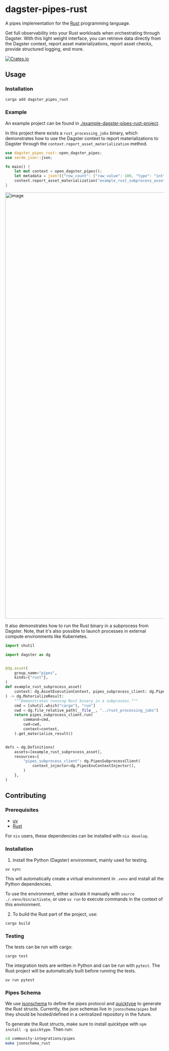 # dagster-pipes-rust

A pipes implementation for the [Rust](https://www.rust-lang.org/) programming language.

Get full observability into your Rust workloads when orchestrating through Dagster. With this light weight interface, you can retrieve data directly from the Dagster context, report asset materializations, report asset checks, provide structured logging, end more.

[![Crates.io](https://img.shields.io/crates/v/dagster_pipes_rust.svg)](https://crates.io/crates/dagster_pipes_rust)

## Usage

### Installation

```sh
cargo add dagster_pipes_rust
```

### Example

An example project can be found in [./example-dagster-pipes-rust-project](./example-dagster-pipes-rust-project).

In this project there exists a `rust_processing_jobs` binary, which demonstrates how to use the Dagster context to report materializations to Dagster through the `context.report_asset_materialization` method.

```rust
use dagster_pipes_rust::open_dagster_pipes;
use serde_json::json;

fn main() {
    let mut context = open_dagster_pipes();
    let metadata = json!({"row_count": {"raw_value": 100, "type": "int"}});
    context.report_asset_materialization("example_rust_subprocess_asset", metadata);
}
```

<img width="1355" alt="image" src="https://github.com/user-attachments/assets/ddc8c261-3e96-4e82-ad4c-723dd6b3dece">

It also demonstrates how to run the Rust binary in a subprocess from Dagster. Note, that it's also possible to launch processes in external compute environments like Kubernetes.

```python
import shutil

import dagster as dg


@dg.asset(
    group_name="pipes",
    kinds={"rust"},
)
def example_rust_subprocess_asset(
    context: dg.AssetExecutionContext, pipes_subprocess_client: dg.PipesSubprocessClient
) -> dg.MaterializeResult:
    """Demonstrates running Rust binary in a subprocess."""
    cmd = [shutil.which("cargo"), "run"]
    cwd = dg.file_relative_path(__file__, "../rust_processing_jobs")
    return pipes_subprocess_client.run(
        command=cmd,
        cwd=cwd,
        context=context,
    ).get_materialize_result()


defs = dg.Definitions(
    assets=[example_rust_subprocess_asset],
    resources={
        "pipes_subprocess_client": dg.PipesSubprocessClient(
            context_injector=dg.PipesEnvContextInjector(),
        )
    },
)
```

## Contributing

### Prerequisites

- [uv](https://docs.astral.sh/uv/)
- [Rust](https://www.rust-lang.org/tools/install)

For `nix` users, these dependencies can be installed with `nix develop`.

### Installation

1. Install the Python (Dagster) environment, mainly used for testing.

```shell
uv sync
```

This will automatically create a virtual environment in `.venv` and install all the Python dependencies.

To use the environment, either activate it manually with `source ./.venv/bin/activate`, or use `uv run` to execute commands in the context of this environment.

2. To build the Rust part of the project, use:
```shell
cargo build
```

### Testing

The tests can be run with cargo:

```shell
cargo test
```

The integration tests are written in Python and can be run with `pytest`. The Rust project will be automatically built before running the tests.

```shell
uv run pytest
```

### Pipes Schema

We use [jsonschema](https://json-schema.org/) to define the pipes protocol and [quicktype](https://quicktype.io/) to generate the Rust structs. Currently, the json schemas live in `jsonschema/pipes` but they should be hosted/defined in a centralized repository in the future.

To generate the Rust structs, make sure to install quicktype with `npm install -g quicktype`. Then run:

```bash
cd community-integrations/pipes
make jsonschema_rust
```
